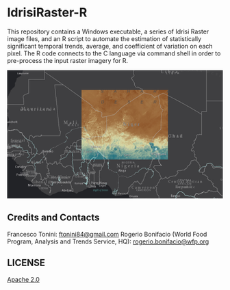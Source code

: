 # IdrisiRaster-R
This repository contains a Windows executable, a series of Idrisi Raster image files, and an R script to automate the estimation of statistically significant temporal trends, average, 
and coefficient of variation on each pixel. The R code connects to the C language via command shell in order to pre-process the input raster imagery for R.

<img src="img/ndvi.png" height="300">

## Credits and Contacts

Francesco Tonini: <ftonini84@gmail.com>
Rogerio Bonifacio (World Food Program, Analysis and Trends Service, HQ): <rogerio.bonifacio@wfp.org>

## LICENSE

[Apache 2.0](LICENSE)
